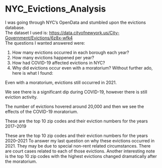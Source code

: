 # NYC_Evictions_Analysis

I was going through NYC’s OpenData and stumbled upon the evictions database.
<br>The dataset I used is: https://data.cityofnewyork.us/City-Government/Evictions/6z8x-wfk4
<br>The questions I wanted answered were:
1) How many evictions occurred in each borough each year?
2) How many evictions happened per year?
3) How had COVID-19 affected evictions in NYC?
4) Why did evictions occur even with a moratorium?
Without further ado, here is what I found:

Even with a moratorium, evictions still occurred in 2021.

We see there is a significant dip during COVID-19, however there is still eviction activity.

The number of evictions hovered around 20,000 and then we see the effects of the COVID-19 moratorium.

These are the top 10 zip codes and their eviction numbers for the years 2017–2019

These are the top 10 zip codes and their eviction numbers for the years 2020–2021
To answer my last question on why these evictions occurred in 2021. They may be due to special non-rent related circumstances. There are court cases related to each of those evictions. Another interesting note is the top 10 zip codes with the highest evictions changed dramatically after the moratorium.
